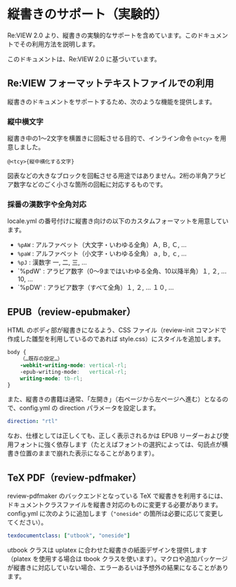 # 縦書きのサポート（実験的）

Re:VIEW 2.0 より、縦書きの実験的なサポートを含めています。このドキュメントでその利用方法を説明します。

このドキュメントは、Re:VIEW 2.0 に基づいています。

## Re:VIEW フォーマットテキストファイルでの利用
縦書きのドキュメントをサポートするため、次のような機能を提供します。

### 縦中横文字
縦書き中の1〜2文字を横置きに回転させる目的で、インライン命令 `@<tcy>` を用意しました。

```
@<tcy>{縦中横化する文字}
```

図表などの大きなブロックを回転させる用途ではありません。2桁の半角アラビア数字などのごく小さな箇所の回転に対応するものです。

### 採番の漢数字や全角対応
locale.yml の番号付けに縦書き向けの以下のカスタムフォーマットを用意しています。

* `%pAW` : アルファベット（大文字・いわゆる全角）Ａ, Ｂ, Ｃ, ...
* `%paW` : アルファベット（小文字・いわゆる全角）ａ, ｂ, ｃ, ...
* `%pJ` : 漢数字 一, 二, 三, ...
* `%pdW' : アラビア数字（0〜9まではいわゆる全角、10以降半角）１, ２, ... 10, ...
* `%pDW' : アラビア数字（すべて全角）１, ２, ... １０, ...

## EPUB（review-epubmaker）
HTML のボディ部が縦書きになるよう、CSS ファイル（review-init コマンドで作成した雛型を利用しているのであれば style.css）にスタイルを追加します。

```css
body {
    （…既存の設定…）
    -webkit-writing-mode: vertical-rl;
    -epub-writing-mode:   vertical-rl;
    writing-mode: tb-rl;
}
```

また、縦書きの書籍は通常、「左開き」（右ページから左ページへ進む）となるので、config.yml の direction パラメータを設定します。

```yaml
direction: "rtl"
```

なお、仕様としては正しくても、正しく表示されるかは EPUB リーダーおよび使用フォントに強く依存します（たとえばフォントの選択によっては、句読点が横書き位置のままで崩れた表示になることがあります）。

## TeX PDF（review-pdfmaker）
review-pdfmaker のバックエンドとなっている TeX で縦書きを利用するには、ドキュメントクラスファイルを縦書き対応のものに変更する必要があります。config.yml に次のように追加します（`"oneside"` の箇所は必要に応じて変更してください）。

```yaml
texdocumentclass: ["utbook", "oneside"]
```

utbook クラスは uplatex に合わせた縦書きの紙面デザインを提供します（platex を使用する場合は tbook クラスを使います）。マクロや追加パッケージが縦書きに対応していない場合、エラーあるいは予想外の結果になることがあります。
